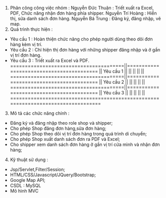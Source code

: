 1. Phân công công việc nhóm : 
    Nguyễn Đức Thuận : Triết xuất ra Excel, PDF, Chức năng nhận đơn hàng phía shipper.
    Nguyễn Trí Hoàng : Hiển thị, sửa danh sách đơn hàng. 
    Nguyễn Bá Trung :   Đăng ký, đăng nhập, vẽ map.
2. Quá trình thực hiện : 
  - Yêu cầu 1 : Hoàn thiện chức năng cho phép người dùng theo dõi đơn hàng kèm vị trí.
  - Yêu cầu 2 : Chỉ hiện thị đơn hàng với những shipper đăng nhập và ở gần vị trí đơn hàng.
  - Yêu cầu 3 : Triết xuất ra Excel và PDF.
  =======================================||=========================================
  || Yêu cầu 1                           ||                                        || 
  ||                                     ||                                        ||
  =======================================||=========================================
  || Yêu cầu 2                           ||                                        ||
  ||                                     ||                                        ||
  =======================================||=========================================
  || Yêu cầu 3                           ||                                        ||
  ||                                     ||                                        ||
  ==================================================================================
3. Mô tả các chức năng chính : 
  - Đăng ký và đăng nhập theo role shop và shipper;
  - Cho phép Shop đăng đơn hàng,sửa đơn hàng;
  - Cho phép Shop theo dõi vị trí đơn hàng trong quá trình di chuyển;
  - Cho phép Shop xuất danh sách đơn ra PDF và Excel;
  - Cho shipper xem danh sách đơn hàng ở gần vị trí cửa mình và nhận đơn hàng;
 4. Kỹ thuật sử dụng : 
  - Jsp/Servlet,Filter/Session;
  - HTML/CSS/Javascript/JQuery/Bootstrap;
  - Google Map API;
  - CSDL : MySQL
  - Mô hình MVC
